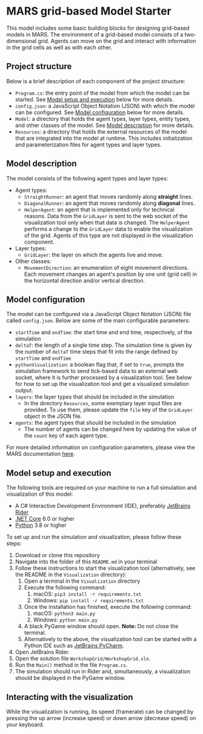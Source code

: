 # MARS grid-based Model Starter

This model includes some basic building blocks for designing grid-based models in MARS. The environment of a grid-based model consists of a two-dimensional grid. Agents can move on the grid and interact with information in the grid cells as well as with each other.

## Project structure

Below is a brief description of each component of the project structure:

- `Program.cs`: the entry point of the model from which the model can be started. See [Model setup and execution](#model-setup-and-execution) below for more details.
- `config.json`: a JavaScript Object Notation (JSON) with which the model can be configured. See [Model configuration](#model-configuration) below for more details.
- `Model`: a directory that holds the agent types, layer types, entity types, and other classes of the model. See [Model description](#model-description) for more details.
- `Resources`: a directory that holds the external resources of the model that are integrated into the model at runtime. This includes initialization and parameterization files for agent types and layer types.

## Model description

The model consists of the following agent types and layer types:

- Agent types:
  - `StraightRunner`: an agent that moves randomly along **straight** lines.
  - `DiagonalRunner`: an agent that moves randomly along **diagonal** lines.
  - `HelperAgent`: an agent that is implemented only for technical reasons. Data from the `GridLayer` is sent to the web socket of the visualization tool only when that data is changed. The `HelperAgent` performs a change to the `GridLayer` data to enable the visualization of the grid. Agents of this type are not displayed in the visualization component.
- Layer types:
  - `GridLayer`: the layer on which the agents live and move.
- Other classes:
  - `MovementDirection`: an enumeration of eight movement directions. Each movement changes an agent's position by one unit (grid cell) in the horizontal direction and/or vertical direction.

## Model configuration

The model can be configured via a JavaScript Object Notation (JSON) file called `config.json`. Below are some of the main configurable parameters:

- `startTime` and `endTime`: the start time and end time, respectively, of the simulation
- `deltaT`: the length of a single time step. The simulation time is given by the number of `deltaT` time steps that fit into the range defined by `startTime` and `endTime`
- `pythonVisualization`: a boolean flag that, if set to `true`, prompts the simulation framework to send tick-based data to an external web socket, where it is further processed by a visualization tool. See below for how to set up the visualization tool and get a visualized simulation output.
- `layers`: the layer types that should be included in the simulation
  - In the directory `Resources`, some exemplary layer input files are provided. To use them, please update the `file` key of the `GridLayer` object in the JSON file.
- `agents`: the agent types that should be included in the simulation
  - The number of agents can be changed here by updating the value of the `count` key of each agent type.

For more detailed information on configuration parameters, please view the MARS documentation [here](https://mars.haw-hamburg.de/articles/core/model-configuration/index.html).

## Model setup and execution

The following tools are required on your machine to run a full simulation and visualization of this model:

- A C# Interactive Development Environment (IDE), preferably [JetBrains Rider](https://www.jetbrains.com/rider/)
- [.NET Core](https://dotnet.microsoft.com/en-us/download) 6.0 or higher
- [Python](https://www.python.org/downloads/) 3.8 or higher

To set up and run the simulation and visualization, please follow these steps:

1. Download or clone this repository
2. Navigate into the folder of this `README.md` in your terminal
3. Follow these instructions to start the visualization tool (alternatively, see the README in the `Visualization` directory):
    1. Open a terminal in the `Visualization` directory
    2. Execute the following command:
        1. macOS: `pip3 install -r requirements.txt`
        2. Windows: `pip install -r requirements.txt`
    3. Once the installation has finished, execute the following command:
        1. macOS: `python3 main.py`
        2. Windows: `python main.py`
    4. A black PyGame window should open. **Note:** Do not close the terminal.
    5. Alternatively to the above, the visualization tool can be started with a Python IDE such as [JetBrains PyCharm](https://www.jetbrains.com/pycharm/).
4. Open JetBrains Rider.
5. Open the solution file `WorkshopGrid/WorkshopGrid.sln`.
6. Run the `Main()` method in the file `Program.cs`.
7. The simulation should run in Rider and, simultaneously, a visualization should be displayed in the PyGame window.

## Interacting with the visualization

While the visualization is running, its speed (framerate) can be changed by pressing the up arrow (increase speed) or down arrow (decrease speed) on your keyboard.
